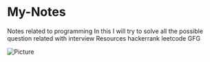 # My-Notes
Notes related to programming
In this I will try to solve all the possible question related with interview
Resources 
hackerrank
leetcode
GFG

![Picture](https://picsum.photos/200)
